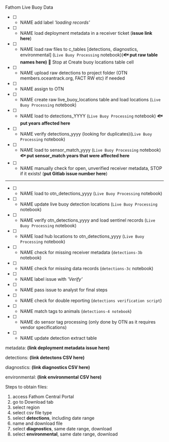 Fathom Live Buoy Data
- [ ] - NAME add label *'loading records'*
- [ ] - NAME load deployment metadata in a receiver ticket (**issue link here**)
- [ ] - NAME load raw files to c_tables [detections, diagnostics, environmental] (`Live Buoy Processing` notebook)(**:fish: put raw table names here)** 
:stop_sign: Stop at Create buoy locations table cell
- [ ] - NAME upload raw detections to project folder (OTN members.oceantrack.org, FACT RW etc) if needed
- [ ] - NAME assign to OTN 
- [ ] - NAME create raw live_buoy_locations table and load locations (`Live Buoy Processing` notebook)
- [ ] - NAME load to detections_YYYY (`Live Buoy Processing` notebook) **:fish: put years affected here**
- [ ] - NAME verify detections_yyyy (looking for duplicates)(`Live Buoy Processing` notebook)
- [ ] - NAME load to sensor_match_yyyy (`Live Buoy Processing` notebook) **:fish: put sensor_match years that were affected here**
- [ ] - NAME manually check for open, unverified receiver metadata, STOP if it exists! (**put Gitlab issue number here**)
-----
- [ ] - NAME load to otn_detections_yyyy (`Live Buoy Processing` notebook)
- [ ] - NAME update live buoy detection locations (`Live Buoy Processing` notebook)
- [ ] - NAME verify otn_detections_yyyy and load sentinel records (`Live Buoy Processing` notebook)
- [ ] - NAME load hub locations to otn_detections_yyyy (`Live Buoy Processing` notebook)
- [ ] - NAME check for missing receiver metadata (`detections-3b` notebook)
- [ ] - NAME check for missing data records (`detections-3c` notebook)
- [ ] - NAME label issue with *'Verify'*
- [ ] - NAME pass issue to analyst for final steps
- [ ] - NAME check for double reporting (`detections verification script`)
- [ ] - NAME match tags to animals (`detections-4 notebook`)
- [ ] - NAME do sensor tag processing (only done by OTN as it requires vendor specifications)
- [ ] - NAME update detection extract table


metadata: **(link deployment metadata issue here)**

detections: **(link detectons CSV here)**

diagnostics: **(link diagnostics CSV here)**

environmental: **(link environmental CSV here)**


Steps to obtain files:
1. access Fathom Central Portal
1. go to Download tab
1. select region
1. select csv file type
1. select **detections**, including date range
1. name and download file
1. select **diagnostics**, same date range, download
1. select **environmental**, same date range, download
